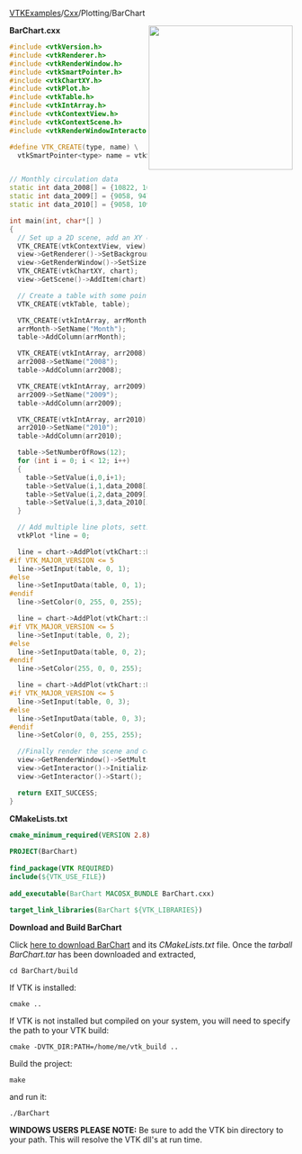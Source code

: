 [VTKExamples](Home)/[Cxx](Cxx)/Plotting/BarChart

<img align="right" src="https://github.com/lorensen/VTKExamples/raw/master/Testing/Baseline/Plotting/TestBarChart.png" width="256" />

**BarChart.cxx**
```c++
#include <vtkVersion.h>
#include <vtkRenderer.h>
#include <vtkRenderWindow.h>
#include <vtkSmartPointer.h>
#include <vtkChartXY.h>
#include <vtkPlot.h>
#include <vtkTable.h>
#include <vtkIntArray.h>
#include <vtkContextView.h>
#include <vtkContextScene.h>
#include <vtkRenderWindowInteractor.h>

#define VTK_CREATE(type, name) \
  vtkSmartPointer<type> name = vtkSmartPointer<type>::New()


// Monthly circulation data
static int data_2008[] = {10822, 10941, 9979, 10370, 9460, 11228, 15093, 12231, 10160, 9816, 9384, 7892};
static int data_2009[] = {9058, 9474, 9979, 9408, 8900, 11569, 14688, 12231, 10294, 9585, 8957, 8590};
static int data_2010[] = {9058, 10941, 9979, 10270, 8900, 11228, 14688, 12231, 10160, 9585, 9384, 8590};

int main(int, char*[] )
{
  // Set up a 2D scene, add an XY chart to it
  VTK_CREATE(vtkContextView, view);
  view->GetRenderer()->SetBackground(1.0, 1.0, 1.0);
  view->GetRenderWindow()->SetSize(400, 300);
  VTK_CREATE(vtkChartXY, chart);
  view->GetScene()->AddItem(chart);

  // Create a table with some points in it...
  VTK_CREATE(vtkTable, table);

  VTK_CREATE(vtkIntArray, arrMonth);
  arrMonth->SetName("Month");
  table->AddColumn(arrMonth);

  VTK_CREATE(vtkIntArray, arr2008);
  arr2008->SetName("2008");
  table->AddColumn(arr2008);

  VTK_CREATE(vtkIntArray, arr2009);
  arr2009->SetName("2009");
  table->AddColumn(arr2009);

  VTK_CREATE(vtkIntArray, arr2010);
  arr2010->SetName("2010");
  table->AddColumn(arr2010);

  table->SetNumberOfRows(12);
  for (int i = 0; i < 12; i++)
  {
    table->SetValue(i,0,i+1);
    table->SetValue(i,1,data_2008[i]);
    table->SetValue(i,2,data_2009[i]);
    table->SetValue(i,3,data_2010[i]);
  }

  // Add multiple line plots, setting the colors etc
  vtkPlot *line = 0;

  line = chart->AddPlot(vtkChart::BAR);
#if VTK_MAJOR_VERSION <= 5
  line->SetInput(table, 0, 1);
#else
  line->SetInputData(table, 0, 1);
#endif
  line->SetColor(0, 255, 0, 255);

  line = chart->AddPlot(vtkChart::BAR);
#if VTK_MAJOR_VERSION <= 5
  line->SetInput(table, 0, 2);
#else
  line->SetInputData(table, 0, 2);
#endif
  line->SetColor(255, 0, 0, 255);

  line = chart->AddPlot(vtkChart::BAR);
#if VTK_MAJOR_VERSION <= 5
  line->SetInput(table, 0, 3);
#else
  line->SetInputData(table, 0, 3);
#endif
  line->SetColor(0, 0, 255, 255);

  //Finally render the scene and compare the image to a reference image
  view->GetRenderWindow()->SetMultiSamples(0);
  view->GetInteractor()->Initialize();
  view->GetInteractor()->Start();

  return EXIT_SUCCESS;
}
```
**CMakeLists.txt**
```cmake
cmake_minimum_required(VERSION 2.8)
 
PROJECT(BarChart)
 
find_package(VTK REQUIRED)
include(${VTK_USE_FILE})
 
add_executable(BarChart MACOSX_BUNDLE BarChart.cxx)
 
target_link_libraries(BarChart ${VTK_LIBRARIES})
```

**Download and Build BarChart**

Click [here to download BarChart](https://github.com/lorensen/VTKWikiExamplesTarballs/raw/master/BarChart.tar) and its *CMakeLists.txt* file.
Once the *tarball BarChart.tar* has been downloaded and extracted,
```
cd BarChart/build 
```
If VTK is installed:
```
cmake ..
```
If VTK is not installed but compiled on your system, you will need to specify the path to your VTK build:
```
cmake -DVTK_DIR:PATH=/home/me/vtk_build ..
```
Build the project:
```
make
```
and run it:
```
./BarChart
```
**WINDOWS USERS PLEASE NOTE:** Be sure to add the VTK bin directory to your path. This will resolve the VTK dll's at run time.

